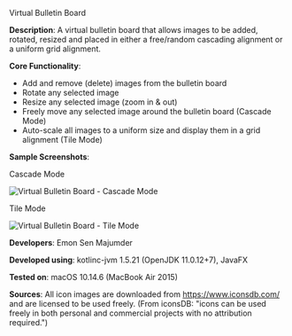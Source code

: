 Virtual Bulletin Board

**Description**: A virtual bulletin board that allows images to be added, rotated, resized and placed in either a free/random cascading alignment or a uniform grid alignment.

**Core Functionality**:
- Add and remove (delete) images from the bulletin board
- Rotate any selected image
- Resize any selected image (zoom in & out)
- Freely move any selected image around the bulletin board (Cascade Mode)
- Auto-scale all images to a uniform size and display them in a grid alignment (Tile Mode)

**Sample Screenshots**:

Cascade Mode

![Virtual Bulletin Board - Cascade Mode](https://user-images.githubusercontent.com/55682406/168747314-b6efd53d-0e58-4f38-b416-842085b69ead.png)

Tile Mode

![Virtual Bulletin Board - Tile Mode](https://user-images.githubusercontent.com/55682406/168747296-2021cf1e-b3e7-436f-9c6c-38e8001187dd.png)

**Developers**: Emon Sen Majumder

**Developed using**: kotlinc-jvm 1.5.21 (OpenJDK 11.0.12+7), JavaFX

**Tested on**: macOS 10.14.6 (MacBook Air 2015)

**Sources**:
All icon images are downloaded from https://www.iconsdb.com/ and are licensed to be used freely. 
(From iconsDB: "icons can be used freely in both personal and commercial projects with no attribution required.")
